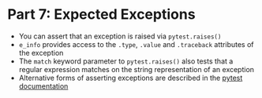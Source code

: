# Part 7: Expected Exceptions
* You can assert that an exception is raised via `pytest.raises()`
* `e_info` provides access to the `.type`, `.value` and `.traceback` attributes of the exception
* The `match` keyword parameter to `pytest.raises()` also tests that a regular expression matches on the string representation of an exception
* Alternative forms of asserting exceptions are described in the [pytest documentation](https://docs.pytest.org/en/8.0.x/how-to/assert.html#assertraises)